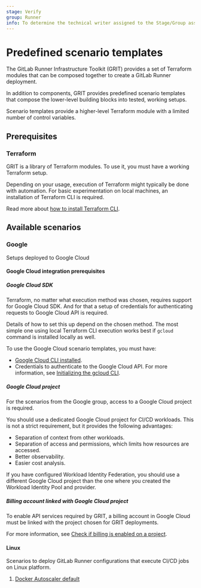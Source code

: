 ```yaml
---
stage: Verify
group: Runner
info: To determine the technical writer assigned to the Stage/Group associated with this page, see https://handbook.gitlab.com/handbook/product/ux/technical-writing/#assignments
---
```


# Predefined scenario templates

The GitLab Runner Infrastructure Toolkit (GRIT) provides a set of Terraform modules
that can be composed together to create a GitLab Runner deployment.

In addition to components, GRIT provides predefined
scenario templates that compose the lower-level building blocks into
tested, working setups.

Scenario templates provide a higher-level Terraform module
with a limited number of control variables.

## Prerequisites

### Terraform

GRIT is a library of Terraform modules. To use it, you must have a working Terraform setup.

Depending on your usage, execution of Terraform might typically be done with automation.
For basic experimentation on local machines, an installation of Terraform CLI is
required.

Read more about [how to install Terraform CLI](https://developer.hashicorp.com/terraform/install).

## Available scenarios

### Google

Setups deployed to Google Cloud

#### Google Cloud integration prerequisites

##### Google Cloud SDK

Terraform, no matter what execution method was chosen, requires support for
Google Cloud SDK. And for that a setup of credentials for authenticating
requests to Google Cloud API is required.

Details of how to set this up depend on the chosen method. The most simple
one using local Terraform CLI execution works best if `gcloud` command is
installed locally as well.

To use the Google Cloud scenario templates, you must have:

- [Google Cloud CLI installed](https://cloud.google.com/sdk/docs/install).
- Credentials to authenticate to the Google Cloud API. For more information, see [Initializing the gcloud CLI](https://cloud.google.com/sdk/docs/initializing).

##### Google Cloud project

For the scenarios from the Google group, access to a Google Cloud project is required.

You should use a dedicated Google Cloud project for CI/CD workloads. This is not a strict
requirement, but it provides the following advantages:

- Separation of context from other workloads.
- Separation of access and permissions, which limits how resources are accessed.
- Better observability.
- Easier cost analysis.

If you have configured Workload Identity Federation, you should use a different Google Cloud project
than the one where you created the Workload Identity Pool and provider.

##### Billing account linked with Google Cloud project

To enable API services required by GRIT, a billing account in Google Cloud must be linked
with the project chosen for GRIT deployments.

For more information, see [Check if billing is enabled on a project](https://cloud.google.com/billing/docs/how-to/verify-billing-enabled#confirm_billing_is_enabled_on_a_project).

#### Linux

Scenarios to deploy GitLab Runner configurations that execute CI/CD jobs on Linux platform.

1. [Docker Autoscaler default](google/linux/docker-autoscaler-default)
